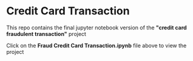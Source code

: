 # Credit Card Transaction
This repo contains the final jupyter notebook version of the **"credit card fraudulent transaction"** project 

Click on the **Fraud Credit Card Transaction.ipynb** file above to view the project
